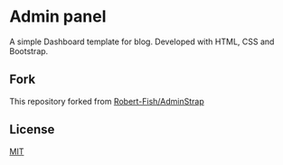 # Admin panel
A simple Dashboard template for blog. Developed with HTML, CSS and Bootstrap.

## Fork
This repository forked from [Robert-Fish/AdminStrap](https://github.com/Robert-Fish/AdminStrap "Robert-Fish/AdminStrap")

## License
[MIT](https://choosealicense.com/licenses/mit/)
